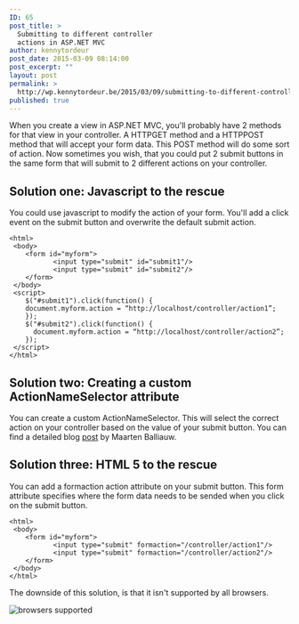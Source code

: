 ```yaml
---
ID: 65
post_title: >
  Submitting to different controller
  actions in ASP.NET MVC
author: kennytordeur
post_date: 2015-03-09 08:14:00
post_excerpt: ""
layout: post
permalink: >
  http://wp.kennytordeur.be/2015/03/09/submitting-to-different-controller-actions-in-asp-net-mvc/
published: true
---
```

When you create a view in ASP.NET MVC, you&#39;ll probably have 2 methods for that view in your controller. A HTTPGET method and a HTTPPOST method that will accept your form data. This POST method will do some sort of action. Now sometimes you wish, that you could put 2 submit buttons in the same form that will submit to 2 different actions on your controller.

<h2>Solution one: Javascript to the rescue</h2>

You could use javascript to modify the action of your form. You&#39;ll add a click event on the submit button and overwrite the default submit action.

<div class="highlight"><pre><code class="language-html" data-lang="html"><span class="nt">&lt;html&gt;</span>
 <span class="nt">&lt;body&gt;</span>
    <span class="nt">&lt;form</span> <span class="na">id=</span><span class="s">&quot;myform&quot;</span><span class="nt">&gt;</span>
           <span class="nt">&lt;input</span> <span class="na">type=</span><span class="s">&quot;submit&quot;</span> <span class="na">id=</span><span class="s">&quot;submit1&quot;</span><span class="nt">/&gt;</span>
           <span class="nt">&lt;input</span> <span class="na">type=</span><span class="s">&quot;submit&quot;</span> <span class="na">id=</span><span class="s">&quot;submit2&quot;</span><span class="nt">/&gt;</span>
    <span class="nt">&lt;/form&gt;</span>
 <span class="nt">&lt;/body&gt;</span>
 <span class="nt">&lt;script&gt;</span>
    <span class="nx">$</span><span class="p">(</span><span class="s2">&quot;#submit1&quot;</span><span class="p">).</span><span class="nx">click</span><span class="p">(</span><span class="kd">function</span><span class="p">()</span> <span class="p">{</span>
    <span class="nb">document</span><span class="p">.</span><span class="nx">myform</span><span class="p">.</span><span class="nx">action</span> <span class="o">=</span> <span class="err">“</span><span class="nx">http</span><span class="o">:</span><span class="c1">//localhost/controller/action1”;</span>
    <span class="p">});</span>
    <span class="nx">$</span><span class="p">(</span><span class="s2">&quot;#submit2&quot;</span><span class="p">).</span><span class="nx">click</span><span class="p">(</span><span class="kd">function</span><span class="p">()</span> <span class="p">{</span>
      <span class="nb">document</span><span class="p">.</span><span class="nx">myform</span><span class="p">.</span><span class="nx">action</span> <span class="o">=</span> <span class="err">“</span><span class="nx">http</span><span class="o">:</span><span class="c1">//localhost/controller/action2”; </span>
    <span class="p">});</span>
 <span class="nt">&lt;/script&gt;</span>
<span class="nt">&lt;/html&gt;</span>
</code></pre></div>

<h2>Solution two: Creating a custom ActionNameSelector attribute</h2>

You can create a custom ActionNameSelector. This will select the correct action on your controller based on the value of your submit button. You can find a detailed blog <a href="http://blog.maartenballiauw.be/post/2009/11/26/Supporting-multiple-submit-buttons-on-an-ASPNET-MVC-view.aspx">post</a> by Maarten Balliauw.

<h2>Solution three: HTML 5 to the rescue</h2>

You can add a formaction action attribute on your submit button. This form attribute specifies where the form data needs to be sended when you click on the submit button.

<div class="highlight"><pre><code class="language-html" data-lang="html"><span class="nt">&lt;html&gt;</span>
 <span class="nt">&lt;body&gt;</span>
    <span class="nt">&lt;form</span> <span class="na">id=</span><span class="s">&quot;myform&quot;</span><span class="nt">&gt;</span>
           <span class="nt">&lt;input</span> <span class="na">type=</span><span class="s">&quot;submit&quot;</span> <span class="na">formaction=</span><span class="s">&quot;/controller/action1&quot;</span><span class="nt">/&gt;</span>
           <span class="nt">&lt;input</span> <span class="na">type=</span><span class="s">&quot;submit&quot;</span> <span class="na">formaction=</span><span class="s">&quot;/controller/action2&quot;</span><span class="nt">/&gt;</span>
    <span class="nt">&lt;/form&gt;</span>
 <span class="nt">&lt;/body&gt;</span>
<span class="nt">&lt;/html&gt;</span>
</code></pre></div>

The downside of this solution, is that it isn&#39;t supported by all browsers.

<img src="http://blog.kennytordeur.be/images/2015-03-09-submitting-to-different-controller-actions-in-aspnet-mvc/browsers.png" alt="browsers supported">